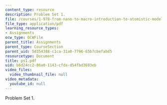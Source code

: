 ```yaml
---
content_type: resource
description: Problem Set 1.
file: /courses/1-978-from-nano-to-macro-introduction-to-atomistic-modeling-techniques-january-iap-2007/b6d24cc286a01143cfdad54fbd3693eb_ps1.pdf
file_type: application/pdf
learning_resource_types:
- Assignments
ocw_type: OCWFile
parent_title: Assignments
parent_type: CourseSection
parent_uid: 5d354388-c1ca-31a0-7796-65b7cbefabd5
resourcetype: Document
title: ps1.pdf
uid: b6d24cc2-86a0-1143-cfda-d54fbd3693eb
video_files:
  video_thumbnail_file: null
video_metadata:
  youtube_id: null
---
```

Problem Set 1.


